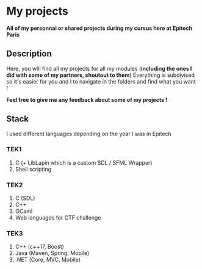 # My projects

**All of my personnal or shared projects during my cursus here at Epitech Paris**

## Description
Here, you will find all my projects for all my modules (**including the ones I did with some of my partners, shoutout to them**)
Everything is subdivised so it's easier for you and I to navigate in the folders and find what you want !

**Feel free to give me any feedback about some of my projects !**

## Stack
I used different languages depending on the year I was in Epitech 
### TEK1

 1. C (+ LibLapin which is a custom SDL / SFML Wrapper)
 2. Shell scripting

### TEK2

 1. C (SDL)
 2. C++
 3. OCaml
 4. Web languages for CTF challenge

### TEK3

 1. C++ (c++17, Boost)
 2. Java (Maven, Spring, Mobile)
 3. .NET (Core, MVC, Mobile)